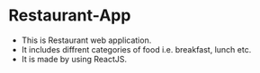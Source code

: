 # Restaurant-App

* This is Restaurant web application.
* It includes diffrent categories of food i.e. breakfast, lunch etc.
* It is  made by using ReactJS.
